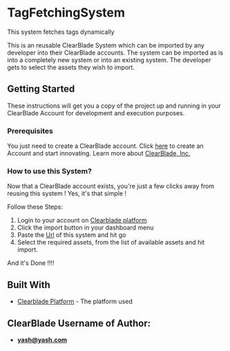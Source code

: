 # TagFetchingSystem

This system fetches tags dynamically

This is an reusable ClearBlade System which can be imported by any developer into their ClearBlade accounts. The system can be imported as is into a completely new system or into an existing system. The developer gets to select the assets they wish to import.

## Getting Started

These instructions will get you a copy of the project up and running in your ClearBlade Account for development and execution purposes.

### Prerequisites

You just need to create a ClearBlade account. Click [here](https://platform.clearblade.com) to create an Account and start innovating. Learn more about [ClearBlade, Inc.](https://clearblade.com) 

### How to use this System?

Now that a ClearBlade account exists, you're just a few clicks away from reusing this system !
Yes, it's that simple !

Follow these Steps:

1. Login to your account on [Clearblade platform](https://platform.clearblade.com)
2. Click the import button in your dashboard menu
3. Paste the [Url](https://github.com/yashjain28/TagFetchingSystem) of this system and hit go
4. Select the required assets, from the list of available assets and hit import.

And it's Done !!!!


## Built With

* [Clearblade Platform](https://platform.clearblade.com) - The platform used

## ClearBlade Username of Author:

* **yash@yash.com** 


